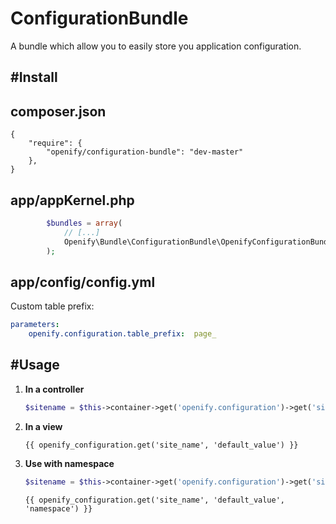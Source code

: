ConfigurationBundle
===================

A bundle which allow you to easily store you application configuration.

#Install
--------

## composer.json
    {
        "require": {
            "openify/configuration-bundle": "dev-master"
        },
    }

## app/appKernel.php

```php
        $bundles = array(
            // [...]
            Openify\Bundle\ConfigurationBundle\OpenifyConfigurationBundle(),
        );
```

## app/config/config.yml

Custom table prefix:
```yaml
parameters:
    openify.configuration.table_prefix:  page_
```

#Usage
------

1. **In a controller**

    ```php
	$sitename = $this->container->get('openify.configuration')->get('site_name', 'default_value');
    ```

2. **In a view**
   
    ```twig
	{{ openify_configuration.get('site_name', 'default_value') }}
    ```

3. **Use with namespace**

    ```php
	$sitename = $this->container->get('openify.configuration')->get('site_name', 'default_value', 'namespace');
    ```

    ```twig
	{{ openify_configuration.get('site_name', 'default_value', 'namespace') }}
    ```
